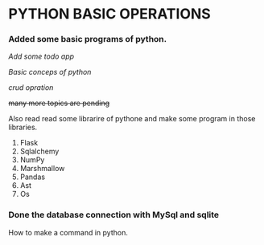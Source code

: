 # PYTHON BASIC OPERATIONS

### Added some basic programs of python.

*Add some todo app*

*Basic conceps of python*

*crud opration*

~~many more topics are pending~~

Also read read some librarire of pythone and make some program in those libraries.
1. Flask
2. Sqlalchemy
3. NumPy
4. Marshmallow
5. Pandas
6. Ast
7. Os


### Done the database connection with MySql and sqlite


How to make a command in python.
